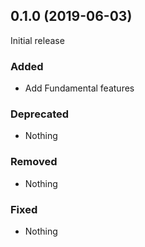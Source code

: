 ## 0.1.0 (2019-06-03)

Initial release

### Added

- Add Fundamental features

### Deprecated

- Nothing

### Removed

- Nothing

### Fixed

- Nothing
